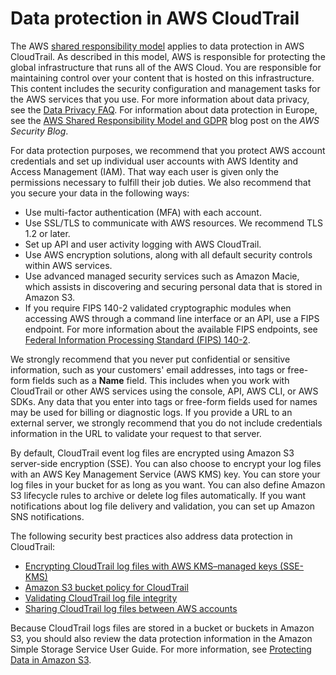 # Data protection in AWS CloudTrail<a name="data-protection"></a>

The AWS [shared responsibility model](http://aws.amazon.com/compliance/shared-responsibility-model/) applies to data protection in AWS CloudTrail\. As described in this model, AWS is responsible for protecting the global infrastructure that runs all of the AWS Cloud\. You are responsible for maintaining control over your content that is hosted on this infrastructure\. This content includes the security configuration and management tasks for the AWS services that you use\. For more information about data privacy, see the [Data Privacy FAQ](http://aws.amazon.com/compliance/data-privacy-faq)\. For information about data protection in Europe, see the [AWS Shared Responsibility Model and GDPR](http://aws.amazon.com/blogs/security/the-aws-shared-responsibility-model-and-gdpr/) blog post on the *AWS Security Blog*\.

For data protection purposes, we recommend that you protect AWS account credentials and set up individual user accounts with AWS Identity and Access Management \(IAM\)\. That way each user is given only the permissions necessary to fulfill their job duties\. We also recommend that you secure your data in the following ways:
+ Use multi\-factor authentication \(MFA\) with each account\.
+ Use SSL/TLS to communicate with AWS resources\. We recommend TLS 1\.2 or later\.
+ Set up API and user activity logging with AWS CloudTrail\.
+ Use AWS encryption solutions, along with all default security controls within AWS services\.
+ Use advanced managed security services such as Amazon Macie, which assists in discovering and securing personal data that is stored in Amazon S3\.
+ If you require FIPS 140\-2 validated cryptographic modules when accessing AWS through a command line interface or an API, use a FIPS endpoint\. For more information about the available FIPS endpoints, see [Federal Information Processing Standard \(FIPS\) 140\-2](http://aws.amazon.com/compliance/fips/)\.

We strongly recommend that you never put confidential or sensitive information, such as your customers' email addresses, into tags or free\-form fields such as a **Name** field\. This includes when you work with CloudTrail or other AWS services using the console, API, AWS CLI, or AWS SDKs\. Any data that you enter into tags or free\-form fields used for names may be used for billing or diagnostic logs\. If you provide a URL to an external server, we strongly recommend that you do not include credentials information in the URL to validate your request to that server\.

By default, CloudTrail event log files are encrypted using Amazon S3 server\-side encryption \(SSE\)\. You can also choose to encrypt your log files with an AWS Key Management Service \(AWS KMS\) key\. You can store your log files in your bucket for as long as you want\. You can also define Amazon S3 lifecycle rules to archive or delete log files automatically\. If you want notifications about log file delivery and validation, you can set up Amazon SNS notifications\.

The following security best practices also address data protection in CloudTrail:
+ [Encrypting CloudTrail log files with AWS KMS–managed keys \(SSE\-KMS\)](encrypting-cloudtrail-log-files-with-aws-kms.md)
+ [Amazon S3 bucket policy for CloudTrail](create-s3-bucket-policy-for-cloudtrail.md)
+ [Validating CloudTrail log file integrity](cloudtrail-log-file-validation-intro.md)
+ [Sharing CloudTrail log files between AWS accounts](cloudtrail-sharing-logs.md)

Because CloudTrail logs files are stored in a bucket or buckets in Amazon S3, you should also review the data protection information in the Amazon Simple Storage Service User Guide\. For more information, see [Protecting Data in Amazon S3](https://docs.aws.amazon.com/AmazonS3/latest/dev/DataDurability.html)\.